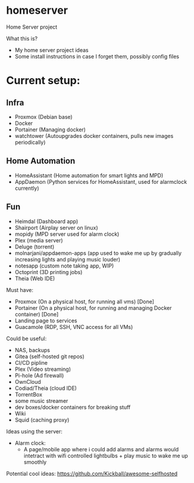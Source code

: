 # homeserver
Home Server project

What this is?
- My home server project ideas
- Some install instructions in case I forget them, possibly config files

# Current setup:

## Infra
- Proxmox (Debian base)
- Docker
- Portainer (Managing docker)
- watchtower (Autoupgrades docker containers, pulls new images periodically)

## Home Automation
- HomeAssistant (Home automation for smart lights and MPD)
- AppDaemon (Python services for HomeAssistant, used for alarmclock currently)

## Fun
- Heimdal (Dashboard app)
- Shairport (Airplay server on linux)
- mopidy (MPD server used for alarm clock)
- Plex (media server)
- Deluge (torrent)
- molnarjani/appdaemon-apps (app used to wake me up by gradually increasing lights and playing music louder)
- notesapp (custom note taking app, WIP)
- Octoprint (3D printing jobs)
- Theia (Web IDE)

Must have:
  - Proxmox (On a physical host, for running all vms) [Done]
  - Portainer (On a physical host, for running and managing Docker container) [Done]
  - Landing page to services
  - Guacamole (RDP, SSH, VNC access for all VMs)
 
Could be useful:
  - NAS, backups
  - Gitea (self-hosted git repos)
  - CI/CD pipline
  - Plex (Video streaming)
  - Pi-hole (Ad firewall)
  - OwnCloud
  - Codiad/Theia (cloud IDE)
  - TorrentBox
  - some music streamer
  - dev boxes/docker containers for breaking stuff
  - Wiki
  - Squid (caching proxy)

Ideas using the server:
  - Alarm clock:
    - A page/mobile app where i could add alarms and alarms would intetract with wifi controlled lightbulbs + play music to wake me up smoothly
  

Potential cool ideas:
https://github.com/Kickball/awesome-selfhosted

